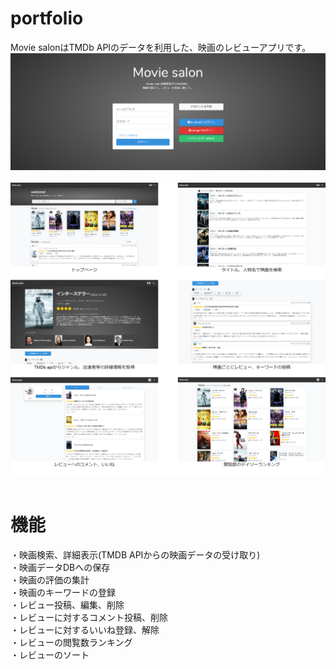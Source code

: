 # portfolio
Movie salonはTMDb APIのデータを利用した、映画のレビューアプリです。<br>
![aaaa](https://github.com/Tomoya-Naganawa/portfolio/blob/images/app_welcome_page.png)<br><br>
![aaaa](https://github.com/Tomoya-Naganawa/portfolio/blob/images/app_screenshots.jpg)<br><br>

# 機能
・映画検索、詳細表示(TMDB APIからの映画データの受け取り)<br>
・映画データDBへの保存<br>
・映画の評価の集計<br>
・映画のキーワードの登録<br>
・レビュー投稿、編集、削除<br>
・レビューに対するコメント投稿、削除<br>
・レビューに対するいいね登録、解除<br>
・レビューの閲覧数ランキング<br>
・レビューのソート<br>


